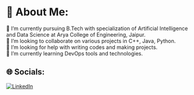 # 💫 About Me:
🔭 I’m currently pursuing B.Tech with specialization of Artificial Intelligence and Data Science at Arya College of Engineering, Jaipur.  
👯 I’m looking to collaborate on various projects in C++, Java, Python.  
🤝 I’m looking for help with writing codes and making projects.  
🌱 I’m currently learning DevOps tools and technologies.  

## 🌐 Socials:
[![LinkedIn](https://img.shields.io/badge/LinkedIn-%230077B5.svg?logo=linkedin&logoColor=white)](https://www.linkedin.com/in/jatinsharma06/)  
